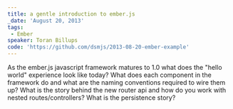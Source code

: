 ```yaml
---
title: a gentle introduction to ember.js
_date: 'August 20, 2013'
tags:
 - Ember
speaker: Toran Billups
code: 'https://github.com/dsmjs/2013-08-20-ember-example'
---
```


As the ember.js javascript framework matures to 1.0 what does the "hello world"
experience look like today? What does each component in the framework do and
what are the naming conventions required to wire them up? What is the story
behind the new router api and how do you work with nested routes/controllers?
What is the persistence story?
